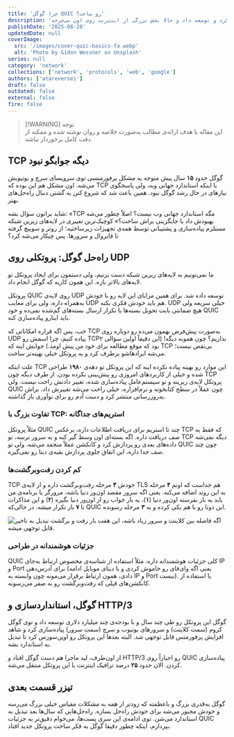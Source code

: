 ```yaml
---
title: 'چرا گوگل QUIC رو ساخت؟'
description: 'داستان پروتکلی که گوگل برای حل مشکلات خودش طراحی کرد و توسعه داد و حالا بخش بزرگی از اینترنت روی اون می‌چرخه'
publishDate: '2025-08-28'
updatedDate: null
coverImage:
  src: '/images/cover-quic-basics-fa.webp'
  alt: 'Photo by Gidon Wessner on Unsplash'
series: null
category: 'network'
collections: ['network', 'protocols', 'web', 'google']
authors: ['atareversei']
draft: false
outdated: false
external: false
fire: false
---
```


> [!WARNING] توجه  
> این مقاله با هدف ارائه‌ی مطالب به‌صورت خلاصه و روان نوشته شده و ممکنه از دقت کامل برخوردار نباشه.

## TCP دیگه جوابگو نبود

گوگل حدود **۱۵** سال پیش متوجه یه مشکل پرفورمنسی توی سرویسای سرچ و یوتیوبش می‌شه. اون مشکل هم این بوده که TCP با اینکه استاندارد جهانی وبه، ولی پاسخگوی نیازهای در حال رشد گوگل نبود. همین باعث شد که شروع کنن به گشتن دنبال راه‌حل‌های بهتر.

شاید براتون سؤال بشه: «TCP مگه استاندارد جهانی وب نیست؟ اصلاً چطور می‌شه بهبودش داد یا جایگزینی براش ساخت؟» کوچیک‌ترین تغییری در لایه‌های زیرین شبکه مستلزم پیاده‌سازی و پشتیبانی توسط همه‌ی تجهیزات زیرساختیه؛ از روتر و سوییچ گرفته تا فایروال و سرورها. پس چیکار می‌شه کرد؟

## راه‌حل گوگل: پروتکلی روی UDP

ما نمی‌تونیم به لایه‌های زیرین شبکه دست بزنیم، ولی دستمون برای ایجاد پروتکل تو لایه‌های بالاتر بازه. این همون کاریه که گوگل انجام داد.

پروتکل QUIC روی لایه‌ی UDP توسعه داده شد. برای همین مزایای این لایه رو با خودش به‌همراه داره، ولی برای معایب UDP هم باید خودش فکری بکنه. UDP خیلی سریعه ولی هیچ ضمانتی بابت تحویل بسته‌ها یا تکرار ارسال بسته‌های گم‌شده نمی‌ده و خود QUIC باید اینارو پیاده‌سازی کنه.

خب، پس اگه قراره امکاناتی که TCP به‌صورت پیش‌فرض بهمون می‌ده رو دوباره روی UDP پیاده کنیم، چرا اسمش رو TCP۲ نذاریم؟ چون همونه دیگه! (این دقیقاً اولین سؤالی بود که موقع مطالعه برای خود من پیش اومد.) جوابش اینه که TCP بی‌نقص نیست؛ می‌شه ایرادهاشو برطرف کرد و یه پروتکل خیلی بهینه‌تر ساخت.

علت اینکه TCP این موارد رو بهینه پیاده نکرده اینه که این پروتکل تو دهه‌ی **۱۹۸۰** طراحی شده و خیلی از کاربردهای امروزی رو پیش‌بینی نکرده بودن. از طرف دیگه چون TCP پروتکل لایه‌ی زیرینه و تو سیستم‌عامل پیاده‌سازی شده، تغییر دادنش راحت نیست. ولی QUIC چون عملاً در سطح کتابخونه و نرم‌افزاره، خیلی راحت می‌شه تغییرش داد، براش به‌روزرسانی منتشر کرد و دست آدم رو برای نوآوری باز گذاشته.

### تفاوت بزرگ با TCP: استریم‌های جداگانه

مثلاً پروتکل QUIC چند تا استریم برای دریافت اطلاعات داره، برعکس TCP که فقط یه صف دریافت داره. اگه بسته‌ای اون وسط گیر کنه و به سرور نرسه، تو TCP دیگه نمی‌شه داده‌های بعدی رو پردازش کرد و کانکشن عملاً منجمد می‌شه. ولی تو QUIC چون چند صف جدا داره، این اتفاق جلوی پردازش بقیه‌ی دیتا رو نمی‌گیره.

### کم کردن رفت‌و‌برگشت‌ها

TCP خودش **۳** مرحله رفت‌وبرگشت داره و از لایه‌ی TLS هم جداست که اونم **۴** مرحله به این روند اضافه می‌کنه. یعنی اگه سرور مقصد اون‌ور دنیا باشه، مرورگر یا برنامه‌ی من باید یه بار بفرسته اون‌ور دنیا (**۱**)، یه بار جواب رو از اون‌ور دنیا بگیره (**۲**) و این مذاکرات تا **۷** بار تکرار میشه. در حالی‌که QUIC این دوتا رو با هم یکی کرده و به **۳** مرحله رسونده.

![اگه فاصله بین کلاینت و سرور زیاد باشه، این هفت بار رفت و برگشت تبدیل به تاخیر قابل توجهی میشه.](/images/tcp-tls-handshake-rtt.webp)

### جزئیات هوشمندانه در طراحی

QUIC کلی جزئیات هوشمندانه داره. مثلاً استفاده از شناسه‌ی مخصوص ارتباط به‌جای IP و Port برای آدرس‌دهی (یعنی اگه وای‌فای رو خاموش کردی و با دیتای موبایل ادامه دادی، همون ارتباط برقرار می‌مونه چون وابسته به IP و Port نیست). یا استفاده از کانکشن‌های قبلی که رفت‌وبرگشت رو به صفر می‌رسونه.

## گوگل، استانداردسازی و HTTP/3

گوگل این پروتکل رو طی چند سال و با بودجه‌ی چند میلیارد دلاری توسعه داد و توی گوگل کروم (سمت کلاینت) و سرورهای یوتیوب و سرچ (سمت سرور) پیاده‌سازی کرد و شاهد افزایش پرفورمنس قابل توجهی شد. البته بعدها این پروتکل رو اوپن‌سورس کرد تا تبدیل به استاندارد بشه.

از اون‌طرف، لید ماجرا هم دست گوگل افتاد و HTTP/3 رو اجباراً روی QUIC پیاده‌سازی کردن. الان حدود **۲۵** درصد ترافیک اینترنت با این پروتکل منتقل می‌شه.

## تیزر قسمت بعدی

گوگل به‌قدری بزرگ و باعظمته که زودتر از همه به مشکلات مقیاس خیلی بزرگ می‌رسه و خودش مجبور می‌شه برای خودش راه‌حل بسازه. راه‌حل‌هایی که سال‌ها بعد تبدیل به استاندارد می‌شن. توی ادامه‌ی این سری پست‌ها، می‌خوام دقیق‌تر به جزئیات QUIC بپردازم، اینکه چطور دقیقا گوگل به فکر ساخت پروتکل جدید افتاد.
